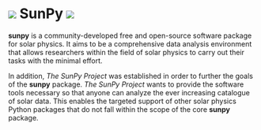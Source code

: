 # ![](https://avatars.githubusercontent.com/sunpy?size=36) SunPy ![](https://avatars.githubusercontent.com/sunpy?size=36)

**sunpy** is a community-developed free and open-source software package for solar physics.
It aims to be a comprehensive data analysis environment that allows researchers within the field of solar physics to carry out their tasks with the minimal effort.

In addition, *The SunPy Project* was established in order to further the goals of the **sunpy** package.
*The SunPy Project* wants to provide the software tools necessary so that anyone can analyze the ever increasing catalogue of solar data.
This enables the targeted support of other solar physics Python packages that do not fall within the scope of the core **sunpy** package.
